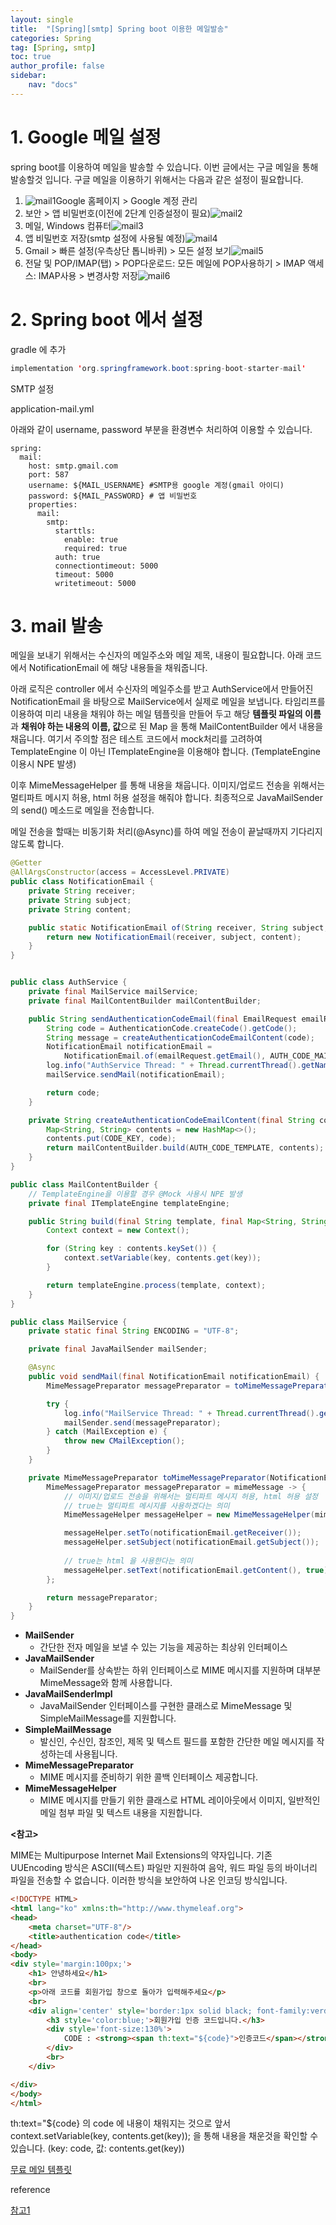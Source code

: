 ```yaml
---
layout: single
title:  "[Spring][smtp] Spring boot 이용한 메일발송"
categories: Spring
tag: [Spring, smtp]
toc: true
author_profile: false
sidebar:
    nav: "docs"
---
```




# 1. Google 메일 설정

spring boot를 이용하여 메일을 발송할 수 있습니다. 이번 글에서는 구글 메일을 통해 발송할것 입니다. 구글 메일을 이용하기 위해서는 다음과 같은 설정이 필요합니다.



1. ![mail1](../images/2022-09-20-smtp/mail1-16636579862897.png)Google 홈페이지 > Google 계정 관리
2. 보안 > 앱 비밀번호(이전에 2단계 인증설정이 필요)![mail2](../images/2022-09-20-smtp/mail2-16636581370129.png)
3. 메일, Windows 컴퓨터![mail3](../images/2022-09-20-smtp/mail3.png)
4. 앱 비밀번호 저장(smtp 설정에 사용될 예정)![mail4](../images/2022-09-20-smtp/mail4.png)
5. Gmail > 빠른 설정(우측상단 톱니바퀴) > 모든 설정 보기![mail5](../images/2022-09-20-smtp/mail5.png)
6. 전달 및 POP/IMAP(탭) > POP다운로드: 모든 메일에 POP사용하기 > IMAP 액세스: IMAP사용 > 변경사항 저장![mail6](../images/2022-09-20-smtp/mail6.png)



# 2. Spring boot 에서 설정

gradle 에 추가

```java
implementation 'org.springframework.boot:spring-boot-starter-mail'
```



SMTP 설정

application-mail.yml

아래와 같이 username, password 부분을 환경변수 처리하여 이용할 수 있습니다.

```
spring:
  mail:
    host: smtp.gmail.com
    port: 587
    username: ${MAIL_USERNAME} #SMTP용 google 계정(gmail 아이디)
    password: ${MAIL_PASSWORD} # 앱 비밀번호
    properties:
      mail:
        smtp:
          starttls:
            enable: true
            required: true
          auth: true
          connectiontimeout: 5000
          timeout: 5000
          writetimeout: 5000
```



# 3. mail 발송

메일을 보내기 위해서는 수신자의 메일주소와 메일 제목, 내용이 필요합니다. 아래 코드에서 NotificationEmail 에 해당 내용들을 채워줍니다.

아래 로직은 controller 에서 수신자의 메일주소를 받고 AuthService에서 만들어진 NotificationEmail 을 바탕으로 MailService에서 실제로 메일을 보냅니다. 타임리프를 이용하여 미리 내용을 채워야 하는 메일 템플릿을 만들어 두고 해당 **템플릿 파일의 이름**과 **채워야 하는 내용의 이름, 값**으로 된 Map 을 통해 MailContentBuilder 에서 내용을 채웁니다. 여기서 주의할 점은 테스트 코드에서 mock처리를 고려하여 TemplateEngine 이 아닌 ITemplateEngine을 이용해야 합니다. (TemplateEngine 이용시 NPE 발생) 

이후 MimeMessageHelper 를 통해 내용을 채웁니다. 이미지/업로드 전송을 위해서는 멀티파트 메시지 허용, html 허용 설정을 해줘야 합니다. 최종적으로 JavaMailSender의 send() 메소드로 메일을 전송합니다.

메일 전송을 할때는 비동기화 처리(@Async)를 하여 메일 전송이 끝날때까지 기다리지 않도록 합니다.



```java
@Getter
@AllArgsConstructor(access = AccessLevel.PRIVATE)
public class NotificationEmail {
	private String receiver;
	private String subject;
	private String content;

	public static NotificationEmail of(String receiver, String subject, String content) {
		return new NotificationEmail(receiver, subject, content);
	}
}


public class AuthService {
    private final MailService mailService;
	private final MailContentBuilder mailContentBuilder;

	public String sendAuthenticationCodeEmail(final EmailRequest emailRequest) {
		String code = AuthenticationCode.createCode().getCode();
		String message = createAuthenticationCodeEmailContent(code);
		NotificationEmail notificationEmail =
			NotificationEmail.of(emailRequest.getEmail(), AUTH_CODE_MAIL_TITLE, message);
		log.info("AuthService Thread: " + Thread.currentThread().getName());
		mailService.sendMail(notificationEmail);

		return code;
	}

	private String createAuthenticationCodeEmailContent(final String code) {
		Map<String, String> contents = new HashMap<>();
		contents.put(CODE_KEY, code);
		return mailContentBuilder.build(AUTH_CODE_TEMPLATE, contents);
	}
}

public class MailContentBuilder {
	// TemplateEngine을 이용할 경우 @Mock 사용시 NPE 발생
	private final ITemplateEngine templateEngine;

	public String build(final String template, final Map<String, String> contents) {
		Context context = new Context();

		for (String key : contents.keySet()) {
			context.setVariable(key, contents.get(key));
		}

		return templateEngine.process(template, context);
	}
}

public class MailService {
	private static final String ENCODING = "UTF-8";

	private final JavaMailSender mailSender;

	@Async
	public void sendMail(final NotificationEmail notificationEmail) {
		MimeMessagePreparator messagePreparator = toMimeMessagePreparator(notificationEmail);

		try {
			log.info("MailService Thread: " + Thread.currentThread().getName());
			mailSender.send(messagePreparator);
		} catch (MailException e) {
			throw new CMailException();
		}
	}

	private MimeMessagePreparator toMimeMessagePreparator(NotificationEmail notificationEmail) {
		MimeMessagePreparator messagePreparator = mimeMessage -> {
            // 이미지/업로드 전송을 위해서는 멀티파트 메시지 허용, html 허용 설정
            // true는 멀티파트 메시지를 사용하겠다는 의미
			MimeMessageHelper messageHelper = new MimeMessageHelper(mimeMessage, true, ENCODING);

			messageHelper.setTo(notificationEmail.getReceiver());
			messageHelper.setSubject(notificationEmail.getSubject());
            
            // true는 html 을 사용한다는 의미
			messageHelper.setText(notificationEmail.getContent(), true);
		};

		return messagePreparator;
	}
}
```

- **MailSender**
  - 간단한 전자 메일을 보낼 수 있는 기능을 제공하는 최상위 인터페이스
- **JavaMailSender**
  - MailSender를 상속받는 하위 인터페이스로 MIME 메시지를 지원하며 대부분 MimeMessage와 함께 사용합니다. 
- **JavaMailSenderImpl**
  - JavaMailSender 인터페이스를 구현한 클래스로 MimeMessage 및 SimpleMailMessage를 지원합니다.
- **SimpleMailMessage**
  - 발신인, 수신인, 참조인, 제목 및 텍스트 필드를 포함한 간단한 메일 메시지를 작성하는데 사용됩니다.
- **MimeMessagePreparator**
  - MIME 메시지를 준비하기 위한 콜백 인터페이스 제공합니다.
- **MimeMessageHelper**
  - MIME 메시지를 만들기 위한 클래스로 HTML 레이아웃에서 이미지, 일반적인 메일 첨부 파일 및 텍스트 내용을 지원합니다.



**<참고>**

MIME는 Multipurpose Internet Mail Extensions의 약자입니다.
기존 UUEncoding 방식은 ASCII(텍스트) 파일만 지원하여 음악, 워드 파일 등의 바이너리 파일을 전송할 수 없습니다.
이러한 방식을 보안하여 나온 인코딩 방식입니다.



```html
<!DOCTYPE HTML>
<html lang="ko" xmlns:th="http://www.thymeleaf.org">
<head>
    <meta charset="UTF-8"/>
    <title>authentication code</title>
</head>
<body>
<div style='margin:100px;'>
    <h1> 안녕하세요</h1>
    <br>
    <p>아래 코드를 회원가입 창으로 돌아가 입력해주세요</p>
    <br>
    <div align='center' style='border:1px solid black; font-family:verdana' ;>
        <h3 style='color:blue;'>회원가입 인증 코드입니다.</h3>
        <div style='font-size:130%'>
            CODE : <strong><span th:text="${code}">인증코드</span></strong>
        </div>
        <br>
    </div>

</div>
</body>
</html>
```

th:text="${code} 의 code 에 내용이 채워지는 것으로 앞서 context.setVariable(key, contents.get(key)); 을 통해 내용을 채운것을 확인할 수 있습니다. (key: code, 값: contents.get(key))





[무료 메일 템플릿](https://unlayer.com/templates)





reference   

[참고1](https://born2bedeveloper.tistory.com/14?category=1038709)

